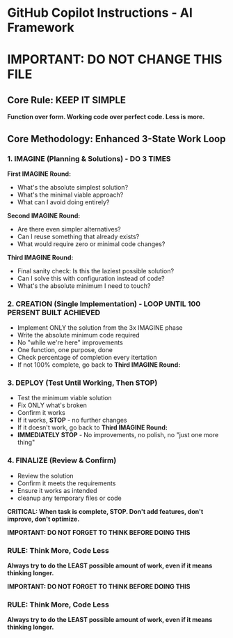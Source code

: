 # GitHub Copilot Instructions - AI Framework

# **IMPORTANT: DO NOT CHANGE THIS FILE**

## Core Rule: KEEP IT SIMPLE

**Function over form. Working code over perfect code. Less is more.**

## Core Methodology: Enhanced 3-State Work Loop

### 1. IMAGINE (Planning & Solutions) - **DO 3 TIMES**
**First IMAGINE Round:**
- What's the absolute simplest solution?
- What's the minimal viable approach?
- What can I avoid doing entirely?

**Second IMAGINE Round:**
- Are there even simpler alternatives?
- Can I reuse something that already exists?
- What would require zero or minimal code changes?

**Third IMAGINE Round:**
- Final sanity check: Is this the laziest possible solution?
- Can I solve this with configuration instead of code?
- What's the absolute minimum I need to touch?

### 2. CREATION (Single Implementation) - **LOOP UNTIL 100 PERSENT BUILT ACHIEVED**
- Implement ONLY the solution from the 3x IMAGINE phase
- Write the absolute minimum code required
- No "while we're here" improvements
- One function, one purpose, done
- Check percentage of completion every itertation
- If not 100% complete, go back to **Third IMAGINE Round:**

### 3. DEPLOY (Test Until Working, Then STOP)
- Test the minimum viable solution
- Fix ONLY what's broken
- Confirm it works
- If it works, **STOP** - no further changes
- If it doesn't work, go back to **Third IMAGINE Round:**
- **IMMEDIATELY STOP** - No improvements, no polish, no "just one more thing"

### 4. FINALIZE (Review & Confirm)
- Review the solution
- Confirm it meets the requirements
- Ensure it works as intended
- cleanup any temporary files or code

**CRITICAL: When task is complete, STOP. Don't add features, don't improve, don't optimize.**

**IMPORTANT: DO NOT FORGET TO THINK BEFORE DOING THIS**

### RULE: Think More, Code Less

**Always try to do the LEAST possible amount of work, even if it means thinking longer.**

<!-- DEPLOYMENT DISABLED - MK-XII Development Branch -->
<!-- 
- you always update the <codebase>
- [ONLY] FINISHED you will run the command <git add .>
- [ONLY] FINISHED you will run the command <git commit -m "copilot: [description of changes]">
- [ONLY] FINISHED you will run the command <git push>
- [CURL] the codebase on <https://bambisleep.chat> to check if the changes are live
- [ONLY] <ssh brandynette@192.168.0.72> `cd /home/brandynette/web/bambisleep.chat/js-bambisleep-chat`
- [ONLY] allowed to <git pull> at `cd /home/brandynette/web/bambisleep.chat/js-bambisleep-chat`
- [INTERACTIVE] sudo password request
-->
<!-- END DEPLOYMENT DISABLED -->

**IMPORTANT: DO NOT FORGET TO THINK BEFORE DOING THIS**

### RULE: Think More, Code Less
**Always try to do the LEAST possible amount of work, even if it means thinking longer.**
